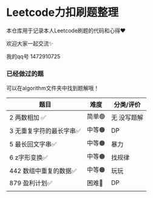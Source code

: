 # Leetcode力扣刷题整理


本仓库用于记录本人Leetcode刷题的代码和心得❤

欢迎大家一起交流✨

我的qq号 1472910725



### 已经做过的题

可以在algorithm文件夹中找到题解哦！

| 题目                    | 难度  | 分类/评价   |
| ----------------------- | ----- | ----------- |
| 2 两数相加 ✅            | 简单🟢 | 无 没写题解 |
| 3 无重复字符的最长字串✅ | 中等🟠 | DP          |
| 5 最长回文字串✅         | 中等🟠 | 暴力        |
| 6 z字形变换✅            | 中等🟠 | 找规律      |
| 442 数组中重复的数据✅   | 中等🟠 | 玩玩        |
| 879 盈利计划✅           | 困难🔴 | DP          |
|                         |       |             |



